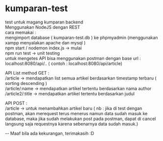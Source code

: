 # kumparan-test
test untuk magang kumparan backend<br/>
Menggunakan NodeJS dengan REST<br/>
cara memakai :<br/>
mengimport database ( kumparan-test.db ) ke phpmyadmin (menggunakan xampp menyalakan apache dan mysql )<br/>
npm start / nodemon index.js -> mulai <br/>
npm run test -> unit testing<br/>
untuk mengetes API bisa menggunakan postman dengan base url : localhost:8080/api/.. ( contoh : localhost:8080/api/article)<br/>

API List method GET :<br/>
/article -> mendapatkan list semua artikel berdasarkan timestamp terbaru ( sorting descending )<br/>
/article/:name -> mendapatkan artikel tertentu berdasarkan nama author<br/>
/article2/:title -> mendapatkan artikel tertentu berdasarkan judul<br/>

API POST :<br/>
/article -> untuk menambahkan artikel baru ( nb : jika di test dengan postman, akan merequest terus menerus namun data sudah masuk ke database, maka jika sudah melakukan post pada postman, dapat di cancel langsung saja requestnya karena sebenarnya data sudah masuk.)<br/>

-- Maaf bila ada kekurangan, terimakasih :D
